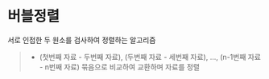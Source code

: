 # 버블정렬
서로 인접한 두 원소를 검사하여 정렬하는 알고리즘    
> * (첫번째 자료 - 두번째 자료), (두번째 자료 - 세번째 자료), ..., (n-1번째 자료 - n번째 자료) 묶음으로 비교하여 교환하며 자료를 정렬
